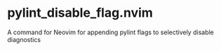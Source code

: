 # pylint_disable_flag.nvim
A command for Neovim for appending pylint flags to selectively disable diagnostics
